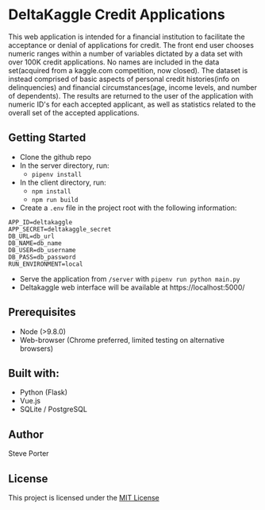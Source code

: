# DeltaKaggle Credit Applications
This web application is intended for a financial institution to facilitate the acceptance or denial of applications for credit. 
The front end user chooses numeric ranges within a number of variables dictated by a data set with over 100K credit applications. No names are included in the data set(acquired from a kaggle.com competition, now closed). The dataset is instead comprised of basic aspects of personal credit histories(info on delinquencies) and financial circumstances(age, income levels, and number of dependents). The results are returned to the user of the application with numeric ID's for each accepted applicant, as well as statistics related to the overall set of the accepted applications. 

## Getting Started
* Clone the github repo
* In the server directory, run:
  * `pipenv install`
* In the client directory, run:
  * `npm install`
  * `npm run build`
* Create a `.env` file in the project root with the following information:
```
APP_ID=deltakaggle
APP_SECRET=deltakaggle_secret
DB_URL=db_url
DB_NAME=db_name
DB_USER=db_username
DB_PASS=db_password
RUN_ENVIRONMENT=local
```
* Serve the application from `/server` with `pipenv run python main.py`
* Deltakaggle web interface will be available at https://localhost:5000/

## Prerequisites
* Node (>9.8.0)
* Web-browser (Chrome preferred, limited testing on alternative browsers)

## Built with:
* Python (Flask)
* Vue.js
* SQLite / PostgreSQL

## Author
Steve Porter

## License
This project is licensed under the [MIT License](LICENSE.md)

